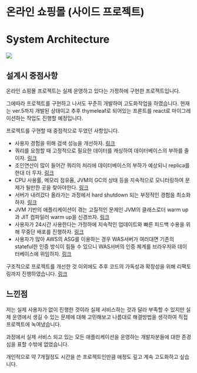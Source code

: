 # 온라인 쇼핑몰 (사이드 프로젝트)

# System Architecture
<img src="https://github.com/garlicpollpoll/Architecture/assets/86602266/66cd2ec5-716d-402c-9c96-77109a971cae">

## 설계시 중점사항
온라인 쇼핑몰 프로젝트는 실제 운영하고 있다는 가정하에 구현한 프로젝트입니다. 

그에따라 프로젝트를 구현하고 나서도 꾸준히 개발하여 고도화작업을 하였습니다. 현재는 ver.5까지 개발된 상태이고 추후 thymeleaf로 되어있는 프론트를 react로 마이그레이션하는 작업도 진행할 예정입니다. 

프로젝트를 구현할 때 중점적으로 두었던 사항입니다. 
- 사용자 경험을 위해 검색 성능을 개선하자. [링크](https://coding-review.tistory.com/391)
- 쿼리를 요청할 때 고정적으로 필요한 데이터를 캐싱하여 데이터베이스의 부하를 줄이자. [링크](https://coding-review.tistory.com/374)
- 조인연산이 많이 들어간 쿼리의 처리에 데이터베이스의 부하가 예상되니 replica를 한대 더 두자. [링크](https://coding-review.tistory.com/419)
- CPU 사용률, 메모리 점유율, JVM의 GC의 상태 등을 지속적으로 모니터링하여 문제가 될만한 곳을 찾아야한다. [링크](https://coding-review.tistory.com/439)
- 서버가 내려갔다 올라가는 과정에서 hard shutdown 되는 부정적인 경험을 최소화하자. [링크](https://coding-review.tistory.com/430)
- JVM 기반의 애플리케이션이 겪는 고질적인 문제인 JVM의 클래스로더 warm up과 JIT 컴파일러 warm up을 신경쓰자. [링크](https://coding-review.tistory.com/431)
- 사용자가 24시간 사용한다는 가정하에 지속적인 업데이트와 빠른 피드백 수용을 위해 무중단 배포를 진행하자. [링크](https://coding-review.tistory.com/411)
- 사용자가 많아 AWS의 ASG를 이용하는 경우 WAS서버가 여러대면 기존의 stateful한 인증 방식이 힘들 수 있으니 WAS서버의 인증 체계를 브라우저와 데이터베이스에 위임하자. [링크](https://coding-review.tistory.com/381)

구조적으로 프로젝트를 개선한 것 이외에도 추후 코드의 가독성과 확장성을 위해 리팩토링까지 진행하였습니다. [링크](https://coding-review.tistory.com/category/%EC%82%AC%EC%9D%B4%EB%93%9C%20%ED%94%84%EB%A1%9C%EC%A0%9D%ED%8A%B8/%EC%98%A8%EB%9D%BC%EC%9D%B8%20%EC%87%BC%ED%95%91%EB%AA%B0%20ver.5)

## 느낀점
저는 실제 사용자가 없이 진행한 것이라 실제 서비스하는 것과 달라 부족할 수 있지만 실제 운영에서 생길 수 있는 문제에 대해 고민해보고 나름대로 해결방법을 생각하여 직접 프로젝트에 녹여냈습니다. 

과정에서 실제 서비스 되고 있는 모든 애플리케이션을 운영하는 개발자분들에 대한 존경심을 표할 수밖에 없었습니다. 

개인적으로 약 7개월정도 시간을 쓴 프로젝트인만큼 애정도 깊고 계속 고도화하고 싶습니다. 
